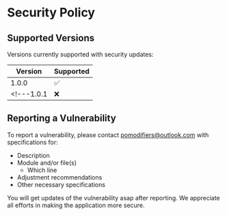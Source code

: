 # Security Policy

## Supported Versions

Versions currently supported with security updates:

| Version | Supported          |
| ------- | ------------------ |
| 1.0.0  | :white_check_mark: |
<!---1.0.1   | :x:                | -->


## Reporting a Vulnerability

To report a vulnerability, please contact pomodifiers@outlook.com with specifications for:

- Description
- Module and/or file(s)
  - Which line
- Adjustment recommendations
- Other necessary specifications

You will get updates of the vulnerability asap after reporting. We appreciate all efforts in making the application more secure.
